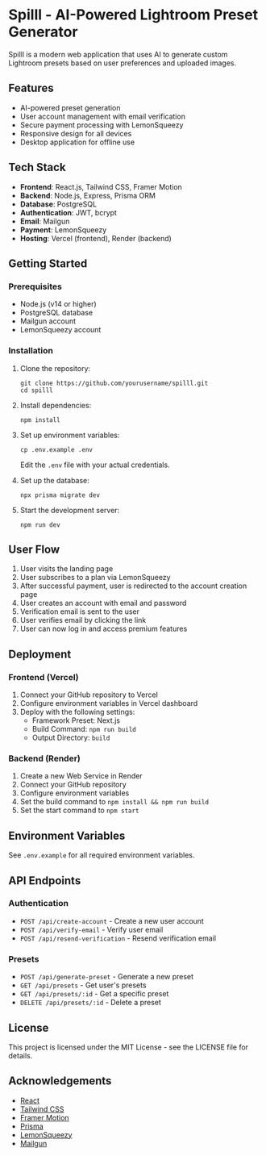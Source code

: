# Spilll - AI-Powered Lightroom Preset Generator

Spilll is a modern web application that uses AI to generate custom Lightroom presets based on user preferences and uploaded images.

## Features

- AI-powered preset generation
- User account management with email verification
- Secure payment processing with LemonSqueezy
- Responsive design for all devices
- Desktop application for offline use

## Tech Stack

- **Frontend**: React.js, Tailwind CSS, Framer Motion
- **Backend**: Node.js, Express, Prisma ORM
- **Database**: PostgreSQL
- **Authentication**: JWT, bcrypt
- **Email**: Mailgun
- **Payment**: LemonSqueezy
- **Hosting**: Vercel (frontend), Render (backend)

## Getting Started

### Prerequisites

- Node.js (v14 or higher)
- PostgreSQL database
- Mailgun account
- LemonSqueezy account

### Installation

1. Clone the repository:
   ```
   git clone https://github.com/yourusername/spilll.git
   cd spilll
   ```

2. Install dependencies:
   ```
   npm install
   ```

3. Set up environment variables:
   ```
   cp .env.example .env
   ```
   Edit the `.env` file with your actual credentials.

4. Set up the database:
   ```
   npx prisma migrate dev
   ```

5. Start the development server:
   ```
   npm run dev
   ```

## User Flow

1. User visits the landing page
2. User subscribes to a plan via LemonSqueezy
3. After successful payment, user is redirected to the account creation page
4. User creates an account with email and password
5. Verification email is sent to the user
6. User verifies email by clicking the link
7. User can now log in and access premium features

## Deployment

### Frontend (Vercel)

1. Connect your GitHub repository to Vercel
2. Configure environment variables in Vercel dashboard
3. Deploy with the following settings:
   - Framework Preset: Next.js
   - Build Command: `npm run build`
   - Output Directory: `build`

### Backend (Render)

1. Create a new Web Service in Render
2. Connect your GitHub repository
3. Configure environment variables
4. Set the build command to `npm install && npm run build`
5. Set the start command to `npm start`

## Environment Variables

See `.env.example` for all required environment variables.

## API Endpoints

### Authentication

- `POST /api/create-account` - Create a new user account
- `POST /api/verify-email` - Verify user email
- `POST /api/resend-verification` - Resend verification email

### Presets

- `POST /api/generate-preset` - Generate a new preset
- `GET /api/presets` - Get user's presets
- `GET /api/presets/:id` - Get a specific preset
- `DELETE /api/presets/:id` - Delete a preset

## License

This project is licensed under the MIT License - see the LICENSE file for details.

## Acknowledgements

- [React](https://reactjs.org/)
- [Tailwind CSS](https://tailwindcss.com/)
- [Framer Motion](https://www.framer.com/motion/)
- [Prisma](https://www.prisma.io/)
- [LemonSqueezy](https://www.lemonsqueezy.com/)
- [Mailgun](https://www.mailgun.com/) 
